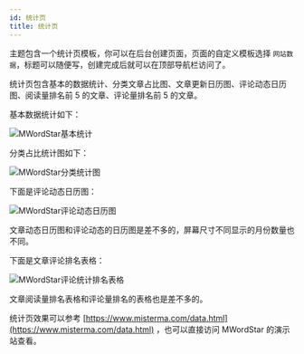 ```yaml
---
id: 统计页
title: 统计页
---
```


主题包含一个统计页模板，你可以在后台创建页面，页面的自定义模板选择 `网站数据`，标题可以随便写，创建完成后就可以在顶部导航栏访问了。

统计页包含基本的数据统计、分类文章占比图、文章更新日历图、评论动态日历图、阅读量排名前 5 的文章、评论量排名前 5 的文章。

基本数据统计如下：

![MWordStar基本统计](/docs/statistics.jpeg)

分类占比统计图如下：

![MWordStar分类统计图](/docs/category-statistics.jpeg)

下面是评论动态日历图：

![MWordStar评论动态日历图](/docs/comment-calendar.jpeg)

文章动态日历图和评论动态的日历图是差不多的，屏幕尺寸不同显示的月份数量也不同。

下面是文章评论排名表格：

![MWordStar评论统计排名表格](/docs/comment-statistics.jpeg)

文章阅读量排名表格和评论量排名的表格也是差不多的。

统计页效果可以参考 [https://www.misterma.com/data.html](https://www.misterma.com/data.html) ，也可以直接访问 MWordStar 的演示站查看。